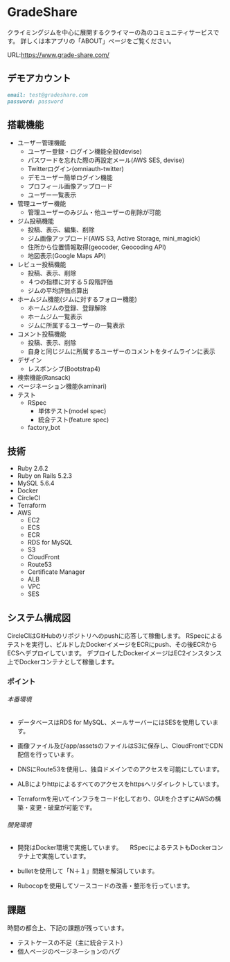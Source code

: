 # GradeShare

クライミングジムを中心に展開するクライマーの為のコミュニティサービスです。
詳しくは本アプリの「ABOUT」ページをご覧ください。

URL:<https://www.grade-share.com/>

## デモアカウント

```md
email: test@gradeshare.com
password: password

```

## 搭載機能

- ユーザー管理機能
  - ユーザー登録・ログイン機能全般(devise)
  - パスワードを忘れた際の再設定メール(AWS SES, devise)
  - Twitterログイン(omniauth-twitter)
  - デモユーザー簡単ログイン機能
  - プロフィール画像アップロード
  - ユーザー一覧表示
- 管理ユーザー機能
  - 管理ユーザーのみジム・他ユーザーの削除が可能
- ジム投稿機能
  - 投稿、表示、編集、削除
  - ジム画像アップロード(AWS S3, Active Storage, mini_magick)
  - 住所から位置情報取得(geocoder, Geocoding API)
  - 地図表示(Google Maps API)
- レビュー投稿機能
  - 投稿、表示、削除
  - ４つの指標に対する５段階評価
  - ジムの平均評価点算出
- ホームジム機能(ジムに対するフォロー機能)
  - ホームジムの登録、登録解除
  - ホームジム一覧表示
  - ジムに所属するユーザーの一覧表示
- コメント投稿機能
  - 投稿、表示、削除
  - 自身と同じジムに所属するユーザーのコメントをタイムラインに表示
- デザイン
  - レスポンシブ(Bootstrap4)
- 検索機能(Ransack)
- ページネーション機能(kaminari)
- テスト
  - RSpec
    - 単体テスト(model spec)
    - 統合テスト(feature spec)
  - factory_bot

## 技術

- Ruby 2.6.2
- Ruby on Rails 5.2.3
- MySQL 5.6.4
- Docker
- CircleCI
- Terraform
- AWS
  - EC2
  - ECS
  - ECR
  - RDS for MySQL
  - S3
  - CloudFront
  - Route53
  - Certificate Manager
  - ALB
  - VPC
  - SES

## システム構成図

CircleCIはGitHubのリポジトリへのpushに応答して稼働します。
RSpecによるテストを実行し、ビルドしたDockerイメージをECRにpush、その後ECRからECSへデプロイしています。
デプロイしたDockerイメージはEC2インスタンス上でDockerコンテナとして稼働します。

### ポイント

###### 本番環境

- データベースはRDS for MySQL、メールサーバーにはSESを使用しています。

- 画像ファイル及びapp/assetsのファイルはS3に保存し、CloudFrontでCDN配信を行っています。

- DNSにRoute53を使用し、独自ドメインでのアクセスを可能にしています。

- ALBによりhttpによるすべてのアクセスをhttpsへリダイレクトしています。

- Terraformを用いてインフラをコード化しており、GUIを介さずにAWSの構築・変更・破棄が可能です。

###### 開発環境

- 開発はDocker環境で実施しています。
　RSpecによるテストもDockerコンテナ上で実施しています。

- bulletを使用して「N＋１」問題を解消しています。

- Rubocopを使用してソースコードの改善・整形を行っています。

## 課題

時間の都合上、下記の課題が残っています。

- テストケースの不足（主に統合テスト）
- 個人ページのページネーションのバグ
